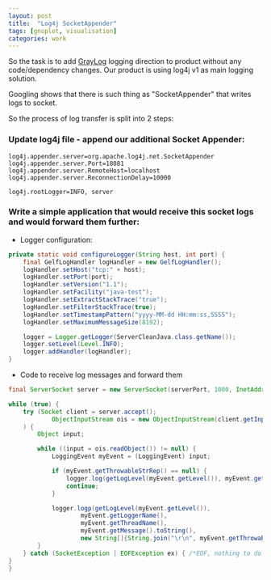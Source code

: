 ```yaml
---
layout: post
title:  "Log4j SocketAppender"
tags: [gnuplot, visualisation]
categories: work
---
```


So the task is to add [GrayLog][graylog] logging direction to product without any code/dependency changes.
Our product is using log4j v1 as main logging solution.

Googling shows that there is such thing as "SocketAppender" that writes logs to socket.

So the process of log transfer is split into 2 steps:

### Update log4j file - append our additional Socket Appender:

```
log4j.appender.server=org.apache.log4j.net.SocketAppender
log4j.appender.server.Port=18081
log4j.appender.server.RemoteHost=localhost
log4j.appender.server.ReconnectionDelay=10000

log4j.rootLogger=INFO, server
```

### Write a simple application that would receive this socket logs and would forward them further:

* Logger configuration:

```java
private static void configureLogger(String host, int port) {
    final GelfLogHandler logHandler = new GelfLogHandler();
    logHandler.setHost("tcp:" + host);
    logHandler.setPort(port);
    logHandler.setVersion("1.1");
    logHandler.setFacility("java-test");
    logHandler.setExtractStackTrace("true");
    logHandler.setFilterStackTrace(true);
    logHandler.setTimestampPattern("yyyy-MM-dd HH:mm:ss,SSSS");
    logHandler.setMaximumMessageSize(8192);

    logger = Logger.getLogger(ServerCleanJava.class.getName());
    logger.setLevel(Level.INFO);
    logger.addHandler(logHandler);
}
```

* Code to receive log messages and forward them

```java
final ServerSocket server = new ServerSocket(serverPort, 1000, InetAddress.getLoopbackAddress());

while (true) {
    try (Socket client = server.accept();
            ObjectInputStream ois = new ObjectInputStream(client.getInputStream())
    ) {
        Object input;

        while ((input = ois.readObject()) != null) {
            LoggingEvent myEvent = (LoggingEvent) input;

            if (myEvent.getThrowableStrRep() == null) {
                logger.log(getLogLevel(myEvent.getLevel()), myEvent.getMessage().toString());
                continue;
            }

            logger.logp(getLogLevel(myEvent.getLevel()),
                    myEvent.getLoggerName(),
                    myEvent.getThreadName(),
                    myEvent.getMessage().toString(),
                    new String[]{String.join("\r\n", myEvent.getThrowableStrRep())});
        }
    } catch (SocketException | EOFException ex) { /*EOF, nothing to do here */ }
}
}
```



[graylog]: graylog.org

